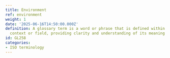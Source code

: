 ```yaml
---
title: Environment
ref: environment
weight: 1
date: '2025-06-16T14:50:00.000Z'
definition: A glossary term is a word or phrase that is defined within a specific
  context or field, providing clarity and understanding of its meaning to the reader.
id: GL258
categories:
- ISO terminology
---
```


